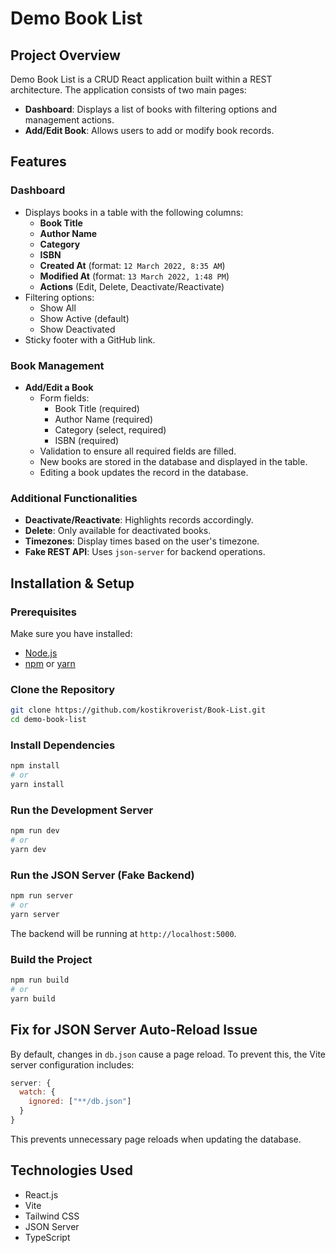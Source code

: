# Demo Book List

## Project Overview
Demo Book List is a CRUD React application built within a REST architecture. The application consists of two main pages:
- **Dashboard**: Displays a list of books with filtering options and management actions.
- **Add/Edit Book**: Allows users to add or modify book records.

## Features
### Dashboard
- Displays books in a table with the following columns:
  - **Book Title**
  - **Author Name**
  - **Category**
  - **ISBN**
  - **Created At** (format: `12 March 2022, 8:35 AM`)
  - **Modified At** (format: `13 March 2022, 1:48 PM`)
  - **Actions** (Edit, Delete, Deactivate/Reactivate)
- Filtering options:
  - Show All
  - Show Active (default)
  - Show Deactivated
- Sticky footer with a GitHub link.

### Book Management
- **Add/Edit a Book**
  - Form fields:
    - Book Title (required)
    - Author Name (required)
    - Category (select, required)
    - ISBN (required)
  - Validation to ensure all required fields are filled.
  - New books are stored in the database and displayed in the table.
  - Editing a book updates the record in the database.

### Additional Functionalities
- **Deactivate/Reactivate**: Highlights records accordingly.
- **Delete**: Only available for deactivated books.
- **Timezones**: Display times based on the user's timezone.
- **Fake REST API**: Uses `json-server` for backend operations.

## Installation & Setup
### Prerequisites
Make sure you have installed:
- [Node.js](https://nodejs.org/)
- [npm](https://www.npmjs.com/) or [yarn](https://yarnpkg.com/)

### Clone the Repository
```sh
git clone https://github.com/kostikroverist/Book-List.git
cd demo-book-list
```

### Install Dependencies
```sh
npm install
# or
yarn install
```

### Run the Development Server
```sh
npm run dev
# or
yarn dev
```

### Run the JSON Server (Fake Backend)
```sh
npm run server
# or
yarn server
```
The backend will be running at `http://localhost:5000`.

### Build the Project
```sh
npm run build
# or
yarn build
```



## Fix for JSON Server Auto-Reload Issue
By default, changes in `db.json` cause a page reload. To prevent this, the Vite server configuration includes:
```js
server: {
  watch: {
    ignored: ["**/db.json"]
  }
}
```
This prevents unnecessary page reloads when updating the database.

## Technologies Used
- React.js
- Vite
- Tailwind CSS
- JSON Server
- TypeScript




